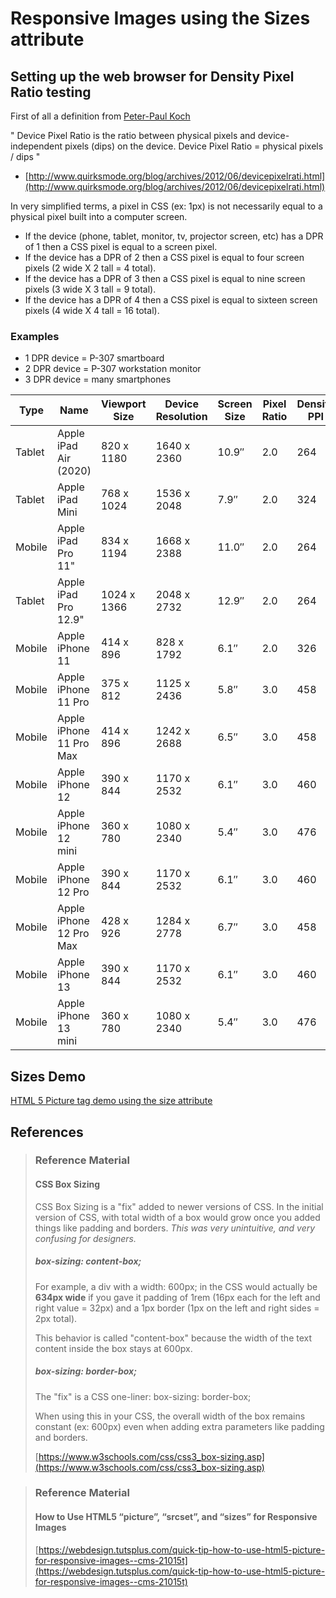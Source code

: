 # Responsive Images using the Sizes attribute

## Setting up the web browser for Density Pixel Ratio testing

First of all a definition from [Peter-Paul Koch](http://www.quirksmode.org/about/)

" Device Pixel Ratio is the ratio between physical pixels and device-independent pixels (dips) on the device.
Device Pixel Ratio = physical pixels / dips "

- [http://www.quirksmode.org/blog/archives/2012/06/devicepixelrati.html](http://www.quirksmode.org/blog/archives/2012/06/devicepixelrati.html)

In very simplified terms, a pixel in CSS (ex: 1px) is not necessarily equal to a physical pixel built into a computer screen. 

- If the device (phone, tablet, monitor, tv, projector screen, etc) has a DPR of 1 then a CSS pixel is equal to a screen pixel.
- If the device has a DPR of 2 then a CSS pixel is equal to four screen pixels (2 wide X 2 tall = 4 total).
- If the device has a DPR of 3 then a CSS pixel is equal to nine screen pixels (3 wide X 3 tall = 9 total).
- If the device has a DPR of 4 then a CSS pixel is equal to sixteen screen pixels (4 wide X 4 tall = 16 total).

### Examples

- 1 DPR device = P-307 smartboard
- 2 DPR device = P-307 workstation monitor
- 3 DPR device = many smartphones

| Type          | Name          | Viewport Size | Device Resolution | Screen Size   | Pixel Ratio   | Density PPI    | CSS PPI |
| ------------- | ------------- | ------------- | ----------------- | ------------- | ------------- |  ------------- | ------- |
| Tablet | Apple iPad Air (2020) | 820 x 1180 | 1640 x 2360 | 10.9″ | 2.0 | 264 | 132 | 
| Tablet | Apple iPad Mini | 768 x 1024 | 1536 x 2048 | 7.9″ | 2.0 | 324 | 162 | 
| Mobile | Apple iPad Pro 11" | 834 x 1194 | 1668 x 2388 | 11.0″ | 2.0 | 264 | 132 | 
| Tablet | Apple iPad Pro 12.9" | 1024 x 1366 | 2048 x 2732 | 12.9″ | 2.0 | 264 | 132 | 
| Mobile | Apple iPhone 11 | 414 x 896 | 828 x 1792 | 6.1″ | 2.0 | 326 | 163 | 
| Mobile | Apple iPhone 11 Pro | 375 x 812 | 1125 x 2436 | 5.8″ | 3.0 | 458 | 153 | 
| Mobile | Apple iPhone 11 Pro Max | 414 x 896 | 1242 x 2688 | 6.5″ | 3.0 | 458 | 153 | 
| Mobile | Apple iPhone 12 | 390 x 844 | 1170 x 2532 | 6.1″ | 3.0 | 460 | 153 | 
| Mobile | Apple iPhone 12 mini | 360 x 780 | 1080 x 2340 | 5.4″ | 3.0 | 476 | 159 | 
| Mobile | Apple iPhone 12 Pro | 390 x 844 | 1170 x 2532 | 6.1″ | 3.0 | 460 | 153 | 
| Mobile | Apple iPhone 12 Pro Max | 428 x 926 | 1284 x 2778 | 6.7″ | 3.0 | 458 | 153 | 
| Mobile | Apple iPhone 13 | 390 x 844 | 1170 x 2532 | 6.1″ | 3.0 | 460 | 153 | 
| Mobile | Apple iPhone 13 mini | 360 x 780 | 1080 x 2340 | 5.4″ | 3.0 | 476 | 159 | 




## Sizes Demo

[HTML 5 Picture tag demo using the size attribute](./week-2b/sizes-demo.html)

## References

<blockquote>

### Reference Material 

#### CSS Box Sizing

CSS Box Sizing is a "fix" added to newer versions of CSS. In the initial version of CSS, with total width of a box would grow once you added things like padding and borders. *This was very unintuitive, and very confusing for designers.* 

##### box-sizing: content-box;

For example, a div with a width: 600px; in the CSS would actually be **634px wide** if you gave it padding of 1rem (16px each for the left and right value = 32px) and a 1px border (1px on the left and right sides = 2px total).

This behavior is called "content-box" because the width of the text content inside the box stays at 600px.

##### box-sizing: border-box;

The "fix" is a CSS one-liner: box-sizing: border-box;

When using this in your CSS, the overall width of the box remains constant (ex: 600px) even when adding extra parameters like padding and borders.


[https://www.w3schools.com/css/css3_box-sizing.asp](https://www.w3schools.com/css/css3_box-sizing.asp)

</blockquote>

<blockquote>

### Reference Material

#### How to Use HTML5 “picture”, “srcset”, and “sizes” for Responsive Images

[https://webdesign.tutsplus.com/quick-tip-how-to-use-html5-picture-for-responsive-images--cms-21015t](https://webdesign.tutsplus.com/quick-tip-how-to-use-html5-picture-for-responsive-images--cms-21015t)

</blockquote>

